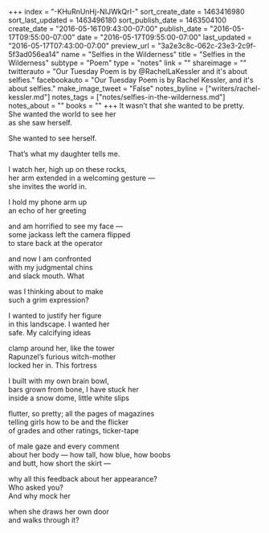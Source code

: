 +++
index = "-KHuRnUnHj-NIJWkQrI-"
sort_create_date = 1463416980
sort_last_updated = 1463496180
sort_publish_date = 1463504100
create_date = "2016-05-16T09:43:00-07:00"
publish_date = "2016-05-17T09:55:00-07:00"
date = "2016-05-17T09:55:00-07:00"
last_updated = "2016-05-17T07:43:00-07:00"
preview_url = "3a2e3c8c-062c-23e3-2c9f-5f3ad056ea14"
name = "Selfies in the Wilderness"
title = "Selfies in the Wilderness"
subtype = "Poem"
type = "notes"
link = ""
shareimage = ""
twitterauto = "Our Tuesday Poem is by @RachelLaKessler and it's about selfies."
facebookauto = "Our Tuesday Poem is by Rachel Kessler, and it's about selfies."
make_image_tweet = "False"
notes_byline = ["writers/rachel-kessler.md"]
notes_tags = ["notes/selfies-in-the-wilderness.md"]
notes_about = ""
books = ""
+++
It wasn’t that she wanted to be pretty.<br>
She wanted the world to see her<br>
as she saw herself.

She wanted to see herself.

That’s what my daughter tells me.

I watch her, high up on these rocks,<br>
her arm extended in a welcoming gesture &mdash;<br>
she invites the world in.

I hold my phone arm up<br>
an echo of her greeting

and am horrified to see my face &mdash;<br>
some jackass left the camera flipped<br>
to stare back at the operator

and now I am confronted<br>
with my judgmental chins<br>
and slack mouth. What 

was I thinking about to make<br>
such a grim expression?

I wanted to justify her figure<br>
in this landscape. I wanted her<br>
safe. My calcifying ideas

clamp around her, like the tower<br>
Rapunzel’s furious witch-mother<br>
locked her in. This fortress

I built with my own brain bowl,<br>
bars grown from bone, I have stuck her<br>
inside a snow dome, little white slips

flutter, so pretty; all the pages of magazines<br>
telling girls how to be and the flicker<br>
of grades and other ratings, ticker-tape

of male gaze and every comment<br>
about her body &mdash; how tall, how blue, how boobs<br>
and butt, how short the skirt &mdash;

why all this feedback about her appearance?<br>
Who asked you?<br>
And why mock her

when she draws her own door<br>
and walks through it?